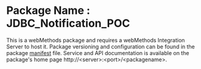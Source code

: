 # Package Name : JDBC_Notification_POC
This is a webMethods package and requires a webMethods Integration Server to host it. Package versioning and configuration can be found in the package [manifest](./JDBC_Notification_POC/manifest.v3) file. Service and API documentation is available on the package's home page http://&lt;server&gt;:&lt;port&gt;/&lt;packagename>.